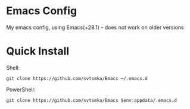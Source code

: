 # Emacs Config
My emacs config, using Emacs(+28.1) - does not work on older versions

# **Quick Install**

Shell:
```shell
git clone https://github.com/svtsmka/Emacs ~/.emacs.d
```

PowerShell:
```PowerShell:
git clone https://github.com/svtsmka/Emacs $env:appdata/.emacs.d
```
